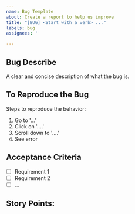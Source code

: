 ```yaml
---
name: Bug Template
about: Create a report to help us improve
title: "[BUG] <Start with a verb> ..."
labels: bug
assignees: ''

---
```


## Bug Describe
A clear and concise description of what the bug is.

## To Reproduce the Bug
Steps to reproduce the behavior:
1. Go to '...'
2. Click on '....'
3. Scroll down to '....'
4. See error

## Acceptance Criteria
- [ ] Requirement 1
- [ ] Requirement 2
- [ ] ...

## Story Points:
